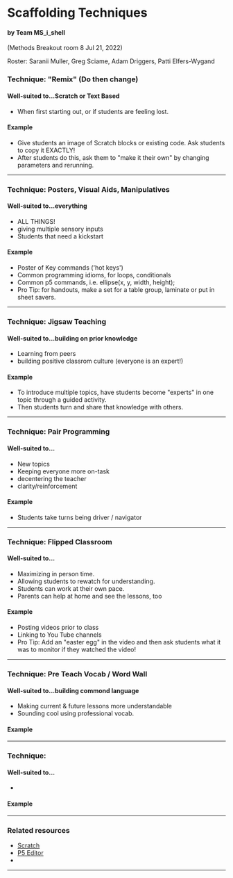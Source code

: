 # Scaffolding Techniques
#### by Team MS_i_shell
(Methods Breakout room 8 Jul 21, 2022)

  Roster: Saranii Muller, Greg Sciame, Adam Driggers, Patti Elfers-Wygand

### Technique: "Remix" (Do then change)

#### Well-suited to...Scratch or Text Based
  * When first starting out, or if students are feeling lost.

#### Example
  * Give students an image of Scratch blocks or existing code. Ask students to copy it EXACTLY!
  * After students do this, ask them to "make it their own" by changing parameters and rerunning.

  * * *
### Technique: Posters, Visual Aids, Manipulatives

#### Well-suited to...everything
  * ALL THINGS!
  * giving multiple sensory inputs
  * Students that need a kickstart

#### Example
  * Poster of Key commands ('hot keys')
  * Common programming idioms, for loops, conditionals
  * Common p5 commands, i.e. ellipse(x, y, width, height);
  * Pro Tip: for handouts, make a set for a table group, laminate or put in sheet savers.

  * * *

### Technique: Jigsaw Teaching

#### Well-suited to...building on prior knowledge
  * Learning from peers
  * building positive classrom culture (everyone is an expert!)

#### Example
  * To introduce multiple topics, have students become "experts" in one topic through a guided activity.
  * Then students turn and share that knowledge with others.

  * * *

### Technique: Pair Programming

#### Well-suited to...
  * New topics
  * Keeping everyone more on-task
  * decentering the teacher
  * clarity/reinforcement

#### Example
  * Students take turns being driver / navigator

  * * *

### Technique: Flipped Classroom

#### Well-suited to...
  * Maximizing in person time.
  * Allowing students to rewatch for understanding.
  * Students can work at their own pace.
  * Parents can help at home and see the lessons, too

#### Example
  * Posting videos prior to class
  * Linking to You Tube channels
  * Pro Tip: Add an "easter egg" in the video and then ask students what it was to monitor if they watched the video!

  * * *

### Technique: Pre Teach Vocab / Word Wall

#### Well-suited to...building commond language
  * Making current & future lessons more understandable
  * Sounding cool using professional vocab.

#### Example

  * * *
### Technique:

#### Well-suited to...
  *

#### Example

  * * *

### Related resources
  * [Scratch](http://Scratch.mit.edu(Scratch))
  * [P5 Editor](http://editor.p5js.org)
  *

  * * *
